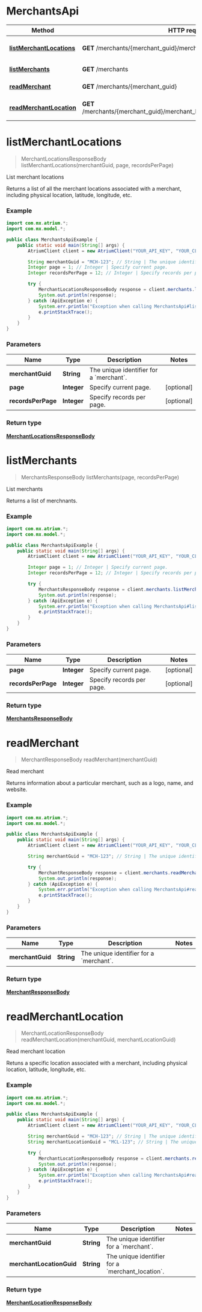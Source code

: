 # MerchantsApi

Method | HTTP request | Description
------------- | ------------- | -------------
[**listMerchantLocations**](MerchantsApi.md#listMerchantLocations) | **GET** /merchants/{merchant_guid}/merchant_locations | List merchant locations
[**listMerchants**](MerchantsApi.md#listMerchants) | **GET** /merchants | List merchants
[**readMerchant**](MerchantsApi.md#readMerchant) | **GET** /merchants/{merchant_guid} | Read merchant
[**readMerchantLocation**](MerchantsApi.md#readMerchantLocation) | **GET** /merchants/{merchant_guid}/merchant_locations/{merchant_location_guid} | Read merchant location


<a name="listMerchantLocations"></a>
# **listMerchantLocations**
> MerchantLocationsResponseBody listMerchantLocations(merchantGuid, page, recordsPerPage)

List merchant locations

Returns a list of all the merchant locations associated with a merchant, including physical location, latitude, longitude, etc.

### Example
```java
import com.mx.atrium.*;
import com.mx.model.*;

public class MerchantsApiExample {
    public static void main(String[] args) {
        AtriumClient client = new AtriumClient("YOUR_API_KEY", "YOUR_CLIENT_ID", "https://vestibule.mx.com");

        String merchantGuid = "MCH-123"; // String | The unique identifier for a `merchant`.
        Integer page = 1; // Integer | Specify current page.
        Integer recordsPerPage = 12; // Integer | Specify records per page.

        try {
            MerchantLocationsResponseBody response = client.merchants.listMerchantLocations(merchantGuid, page, recordsPerPage);
            System.out.println(response);
        } catch (ApiException e) {
            System.err.println("Exception when calling MerchantsApi#listMerchantLocations");
            e.printStackTrace();
        }
    }
}
```

### Parameters

Name | Type | Description  | Notes
------------- | ------------- | ------------- | -------------
 **merchantGuid** | **String**| The unique identifier for a &#x60;merchant&#x60;. |
 **page** | **Integer**| Specify current page. | [optional]
 **recordsPerPage** | **Integer**| Specify records per page. | [optional]

### Return type

[**MerchantLocationsResponseBody**](MerchantLocationsResponseBody.md)

<a name="listMerchants"></a>
# **listMerchants**
> MerchantsResponseBody listMerchants(page, recordsPerPage)

List merchants

Returns a list of merchnants.

### Example
```java
import com.mx.atrium.*;
import com.mx.model.*;

public class MerchantsApiExample {
    public static void main(String[] args) {
        AtriumClient client = new AtriumClient("YOUR_API_KEY", "YOUR_CLIENT_ID", "https://vestibule.mx.com");

        Integer page = 1; // Integer | Specify current page.
        Integer recordsPerPage = 12; // Integer | Specify records per page.

        try {
            MerchantsResponseBody response = client.merchants.listMerchants(page, recordsPerPage);
            System.out.println(response);
        } catch (ApiException e) {
            System.err.println("Exception when calling MerchantsApi#listMerchants");
            e.printStackTrace();
        }
    }
}
```

### Parameters

Name | Type | Description  | Notes
------------- | ------------- | ------------- | -------------
 **page** | **Integer**| Specify current page. | [optional]
 **recordsPerPage** | **Integer**| Specify records per page. | [optional]

### Return type

[**MerchantsResponseBody**](MerchantsResponseBody.md)

<a name="readMerchant"></a>
# **readMerchant**
> MerchantResponseBody readMerchant(merchantGuid)

Read merchant

Returns information about a particular merchant, such as a logo, name, and website.

### Example
```java
import com.mx.atrium.*;
import com.mx.model.*;

public class MerchantsApiExample {
    public static void main(String[] args) {
        AtriumClient client = new AtriumClient("YOUR_API_KEY", "YOUR_CLIENT_ID", "https://vestibule.mx.com");

        String merchantGuid = "MCH-123"; // String | The unique identifier for a `merchant`.

        try {
            MerchantResponseBody response = client.merchants.readMerchant(merchantGuid);
            System.out.println(response);
        } catch (ApiException e) {
            System.err.println("Exception when calling MerchantsApi#readMerchant");
            e.printStackTrace();
        }
    }
}
```

### Parameters

Name | Type | Description  | Notes
------------- | ------------- | ------------- | -------------
 **merchantGuid** | **String**| The unique identifier for a &#x60;merchant&#x60;. |

### Return type

[**MerchantResponseBody**](MerchantResponseBody.md)

<a name="readMerchantLocation"></a>
# **readMerchantLocation**
> MerchantLocationResponseBody readMerchantLocation(merchantGuid, merchantLocationGuid)

Read merchant location

Retuns a specific location associated with a merchant, including physical location, latitude, longitude, etc.

### Example
```java
import com.mx.atrium.*;
import com.mx.model.*;

public class MerchantsApiExample {
    public static void main(String[] args) {
        AtriumClient client = new AtriumClient("YOUR_API_KEY", "YOUR_CLIENT_ID", "https://vestibule.mx.com");

        String merchantGuid = "MCH-123"; // String | The unique identifier for a `merchant`.
        String merchantLocationGuid = "MCL-123"; // String | The unique identifier for a `merchant_location`.

        try {
            MerchantLocationResponseBody response = client.merchants.readMerchantLocation(merchantGuid, merchantLocationGuid);
            System.out.println(response);
        } catch (ApiException e) {
            System.err.println("Exception when calling MerchantsApi#readMerchantLocation");
            e.printStackTrace();
        }
    }
}
```

### Parameters

Name | Type | Description  | Notes
------------- | ------------- | ------------- | -------------
 **merchantGuid** | **String**| The unique identifier for a &#x60;merchant&#x60;. |
 **merchantLocationGuid** | **String**| The unique identifier for a &#x60;merchant_location&#x60;. |

### Return type

[**MerchantLocationResponseBody**](MerchantLocationResponseBody.md)

